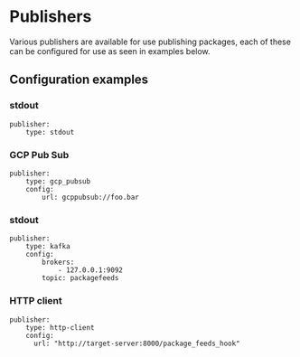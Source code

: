 # Publishers

Various publishers are available for use publishing packages, each of these can be configured for use as seen in examples below.

## Configuration examples

### stdout

```
publisher:
    type: stdout
```

### GCP Pub Sub

```
publisher:
    type: gcp_pubsub
    config:
        url: gcppubsub://foo.bar
```

### stdout

```
publisher:
    type: kafka
    config:
        brokers:
            - 127.0.0.1:9092
        topic: packagefeeds
```

### HTTP client

```
publisher:
    type: http-client
    config:
      url: "http://target-server:8000/package_feeds_hook"
```
